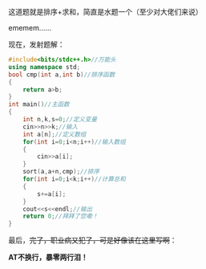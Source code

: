 这道题就是排序+求和，简直是水题一个（至少对大佬们来说）

ememem……

现在，发射题解：
```cpp
#include<bits/stdc++.h>//万能头
using namespace std;
bool cmp(int a,int b)//排序函数
{
    return a>b;
}
int main()//主函数
{
    int n,k,s=0;//定义变量
    cin>>n>>k;//输入
    int a[n];//定义数组
    for(int i=0;i<n;i++)//输入数组
    {
        cin>>a[i];
    }
    sort(a,a+n,cmp);//排序
    for(int i=0;i<k;i++)//计算总和
    {
        s+=a[i];
    }
    cout<<s<<endl;//输出
    return 0;//拜拜了您嘞！
}
```
最后，~~完了，职业病又犯了，可是好像该在这里写啊~~：

**AT不换行，暴零两行泪！**